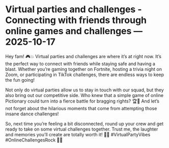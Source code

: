 # Virtual parties and challenges - Connecting with friends through online games and challenges — 2025-10-17

Hey fam! 🎮💥 Virtual parties and challenges are where it’s at right now. It’s the perfect way to connect with friends while staying safe and having a blast. Whether you’re gaming together on Fortnite, hosting a trivia night on Zoom, or participating in TikTok challenges, there are endless ways to keep the fun going!

Not only do virtual parties allow us to stay in touch with our squad, but they also bring out our competitive side. Who knew that a simple game of online Pictionary could turn into a fierce battle for bragging rights? 🏆🎨 And let’s not forget about the hilarious moments that come from attempting those insane dance challenges!

So, next time you’re feeling a bit disconnected, round up your crew and get ready to take on some virtual challenges together. Trust me, the laughter and memories you’ll create are totally worth it! 💃🕺 #VirtualPartyVibes #OnlineChallengesRock 🎉🔥
